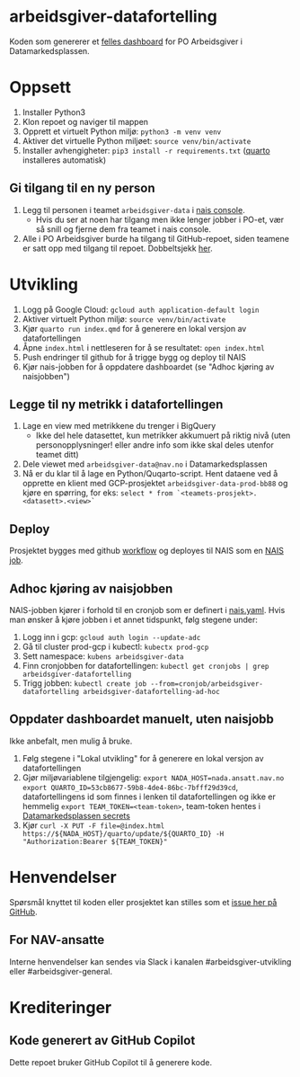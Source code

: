 # arbeidsgiver-datafortelling
Koden som genererer et [felles dashboard](https://data.ansatt.nav.no/productArea/2b4149d1-b18b-4111-923f-d7bcfdd55ba1) for PO Arbeidsgiver i Datamarkedsplassen.

# Oppsett
1. Installer Python3
2. Klon repoet og naviger til mappen
3. Opprett et virtuelt Python miljø: `python3 -m venv venv`
4. Aktiver det virtuelle Python miljøet: `source venv/bin/activate`
5. Installer avhengigheter: `pip3 install -r requirements.txt` ([quarto](https://quarto.org/) installeres automatisk)

## Gi tilgang til en ny person
1. Legg til personen i teamet `arbeidsgiver-data` i [nais console](https://console.nav.cloud.nais.io/team/arbeidsgiver-data/members).
    - Hvis du ser at noen har tilgang men ikke lenger jobber i PO-et, vær så snill og fjerne dem fra teamet i nais console.
2. Alle i PO Arbeidsgiver burde ha tilgang til GitHub-repoet, siden teamene er satt opp med tilgang til repoet. Dobbeltsjekk [her](https://github.com/navikt/arbeidsgiver-datafortelling/settings/access).

# Utvikling

1. Logg på Google Cloud: `gcloud auth application-default login`
2. Aktiver virtuelt Python miljø: `source venv/bin/activate`
4. Kjør `quarto run index.qmd` for å generere en lokal versjon av datafortellingen
5. Åpne `index.html` i nettleseren for å se resultatet: `open index.html`
6. Push endringer til github for å trigge bygg og deploy til NAIS
7. Kjør nais-jobben for å oppdatere dashboardet (se "Adhoc kjøring av naisjobben")

## Legge til ny metrikk i datafortellingen
1. Lage en view med metrikkene du trenger i BigQuery
    - Ikke del hele datasettet, kun metrikker akkumuert på riktig nivå (uten personopplysninger! eller andre info som ikke skal deles utenfor teamet ditt)
2. Dele viewet med `arbeidsgiver-data@nav.no` i Datamarkedsplassen
3. Nå er du klar til å lage en Python/Quqarto-script. Hent dataene ved å opprette en klient med GCP-prosjektet `arbeidsgiver-data-prod-bb88` og kjøre en spørring, for eks: ``select * from `<teamets-prosjekt>.<datasett>.<view>` ``

## Deploy
Prosjektet bygges med github [workflow](https://docs.github.com/en/actions/writing-workflows/about-workflows) og deployes til NAIS som en [NAIS job](https://docs.nais.io/workloads/job/).

## Adhoc kjøring av naisjobben
NAIS-jobben kjører i forhold til en cronjob som er definert i [nais.yaml](https://github.com/navikt/arbeidsgiver-datafortelling/blob/main/.nais/nais.yaml). Hvis man ønsker å kjøre jobben i et annet tidspunkt, følg stegene under:

1. Logg inn i gcp: `gcloud auth login --update-adc`
2. Gå til cluster prod-gcp i kubectl: `kubectx prod-gcp`
3. Sett namespace: `kubens arbeidsgiver-data`
4. Finn cronjobben for datafortellingen: `kubectl get cronjobs | grep arbeidsgiver-datafortelling`
5. Trigg jobben: `kubectl create job --from=cronjob/arbeidsgiver-datafortelling arbeidsgiver-datafortelling-ad-hoc`

## Oppdater dashboardet manuelt, uten naisjobb
Ikke anbefalt, men mulig å bruke. 

1. Følg stegene i "Lokal utvikling" for å generere en lokal versjon av datafortellingen
2. Gjør miljøvariablene tilgjengelig:
    `export NADA_HOST=nada.ansatt.nav.no`
    `export QUARTO_ID=53cb8677-59b8-4de4-86bc-7bfff29d39cd`, datafortellingens id som finnes i lenken til datafortellingen og ikke er hemmelig
    `export TEAM_TOKEN=<team-token>`, team-token hentes i [Datamarkedsplassen secrets](https://data.ansatt.nav.no/user/tokens)
3. Kjør `curl -X PUT -F file=@index.html https://${NADA_HOST}/quarto/update/${QUARTO_ID} -H "Authorization:Bearer ${TEAM_TOKEN}"`

# Henvendelser
Spørsmål knyttet til koden eller prosjektet kan stilles som et [issue her på GitHub](https://github.com/navikt/arbeidsgiver-datafortelling/issues).
## For NAV-ansatte
Interne henvendelser kan sendes via Slack i kanalen #arbeidsgiver-utvikling eller #arbeidsgiver-general.

# Krediteringer
## Kode generert av GitHub Copilot
Dette repoet bruker GitHub Copilot til å generere kode.
